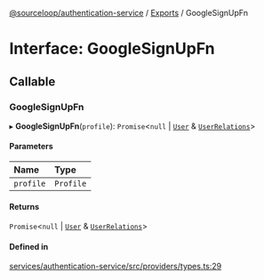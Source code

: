 [@sourceloop/authentication-service](../README.md) / [Exports](../modules.md) / GoogleSignUpFn

# Interface: GoogleSignUpFn

## Callable

### GoogleSignUpFn

▸ **GoogleSignUpFn**(`profile`): `Promise`<``null`` \| [`User`](../classes/User.md) & [`UserRelations`](UserRelations.md)\>

#### Parameters

| Name | Type |
| :------ | :------ |
| `profile` | `Profile` |

#### Returns

`Promise`<``null`` \| [`User`](../classes/User.md) & [`UserRelations`](UserRelations.md)\>

#### Defined in

[services/authentication-service/src/providers/types.ts:29](https://github.com/sourcefuse/loopback4-microservice-catalog/blob/bc2553587/services/authentication-service/src/providers/types.ts#L29)
